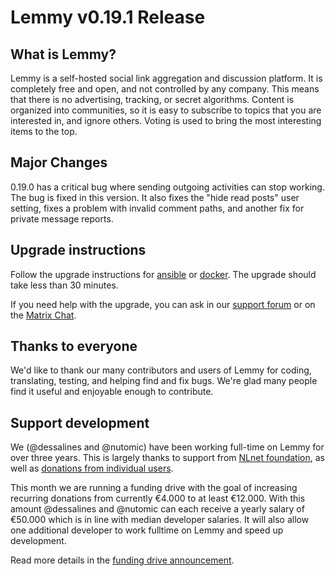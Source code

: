 # Lemmy v0.19.1 Release

## What is Lemmy?

Lemmy is a self-hosted social link aggregation and discussion platform. It is completely free and open, and not controlled by any company. This means that there is no advertising, tracking, or secret algorithms. Content is organized into communities, so it is easy to subscribe to topics that you are interested in, and ignore others. Voting is used to bring the most interesting items to the top.

## Major Changes

0.19.0 has a critical bug where sending outgoing activities can stop working. The bug is fixed in this version. It also fixes the "hide read posts" user setting, fixes a problem with invalid comment paths, and another fix for private message reports.

## Upgrade instructions

Follow the upgrade instructions for [ansible](https://github.com/LemmyNet/lemmy-ansible#upgrading) or [docker](https://join-lemmy.org/docs/en/administration/install_docker.html#updating). The upgrade should take less than 30 minutes.

If you need help with the upgrade, you can ask in our [support forum](https://lemmy.ml/c/lemmy_support) or on the [Matrix Chat](https://matrix.to/#/!OwmdVYiZSXrXbtCNLw:matrix.org).

## Thanks to everyone

We'd like to thank our many contributors and users of Lemmy for coding, translating, testing, and helping find and fix bugs. We're glad many people find it useful and enjoyable enough to contribute.

## Support development

We (@dessalines and @nutomic) have been working full-time on Lemmy for over three years. This is largely thanks to support from [NLnet foundation](https://nlnet.nl/), as well as [donations from individual users](https://join-lemmy.org/donate).

This month we are running a funding drive with the goal of increasing recurring donations from currently €4.000 to at least €12.000. With this amount @dessalines and @nutomic can each receive a yearly salary of €50.000 which is in line with median developer salaries. It will also allow one additional developer to work fulltime on Lemmy and speed up development.

Read more details in the [funding drive announcement](https://join-lemmy.org/news/2023-10-31_-_Join-Lemmy_Redesign_and_Funding_Drive).